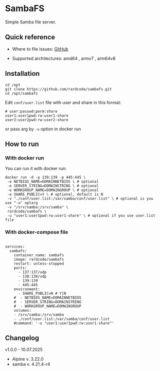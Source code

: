 # SambaFS
Simple Samba file server.

## Quick reference
* Where to file issues:
[GitHub](https://github.com/rardcode/sambafs)

* Supported architectures: amd64 , armv7 , arm64v8

## Installation
```
cd /opt
git clone https://github.com/rardcode/sambafs.git
cd /opt/sambafs
```
Edit `conf/user.list` file with user and share in this format:
```
# user:passwd:perm:share
user1:user1pwd:rw:user1-share
user2:user2pwd:rw:user2-share
```
or pass arg by `-u` option in docker run

## How to run
### With docker run
You can run it with docker run:
```
docker run -d -p 139:139 -p 445:445 \
 -e NETBIOS_NAME=DOMAINNETBIOS \ # optional
 -e SERVER_STRING=DOMAINSTRING \ # optional
 -e WORKGROUP_NAME=DOMAINGROUP \ # optional
 -e SHARE_PUBLIC=Y \ # optional, default is N
 -v "./conf/user.list:/var/samba/conf/user.list" \ # optional is you use "-u" optarg
 -v "/srv/samba:/srv/samba" \
 rardcode/sambafs \
 -u "user1:user1pwd:rw:user1-share" \ # optional if you use user.list file
```
### With docker-compose file
```

services:
  sambafs:
    container_name: sambafs
    image: rardcode/sambafs
    restart: unless-stopped
    ports:
      - 137:137/udp
      - 138:138/udp
      - 139:139
      - 445:445
    environment:
      - SHARE_PUBLIC=N # Y|N
    #  - NETBIOS_NAME=DOMAINNETBIOS
    #  - SERVER_STRING=DOMAINSTRING
    #  - WORKGROUP_NAME=DOMAINGROUP
    volumes:
    - /srv/samba:/srv/samba
    - ./conf/user.list:/var/samba/conf/user.list
    #command: '-u "user1:user1pwd:rw:user1-share"'
```

## Changelog
v1.0.0 - 10.07.2025
- Alpine v. 3.22.0
- samba v. 4.21.4-r4
